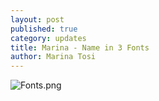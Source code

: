 ```yaml
---
layout: post
published: true
category: updates
title: Marina - Name in 3 Fonts
author: Marina Tosi
---
```

![Fonts.png]({{site.baseurl}}/assets/Fonts.png)
